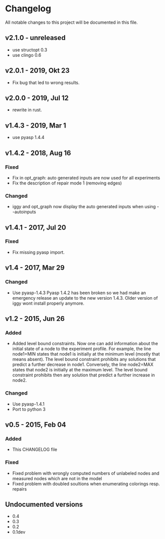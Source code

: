 # Changelog

All notable changes to this project will be documented in this file.


## v2.1.0 - unreleased

- use structopt 0.3
- use clingo 0.6

## v2.0.1 - 2019, Okt 23

- Fix bug that led to wrong results.

## v2.0.0 - 2019, Jul 12

- rewrite in rust.

## v1.4.3 - 2019, Mar 1

- use pyasp 1.4.4

## v1.4.2 - 2018, Aug 16

### Fixed

- Fix in opt_graph: auto generated inputs are now used for all experiments
- Fix the description of repair mode 1 (removing edges)

### Changed

- iggy and opt_graph now display the auto generated inputs when using --autoinputs

## v1.4.1 - 2017, Jul 20

### Fixed

- Fix missing pyasp import.

## v1.4 - 2017, Mar 29

### Changed

- Use pyasp-1.4.3
  Pyasp 1.4.2 has been broken so we had make an emergency release an update to the new version 1.4.3.
  Older version of iggy wont install properly anymore.

## v1.2 - 2015, Jun 26

### Added

- Added level bound constraints.
  Now one can add information about the initial state of a node to the experiment profile.
  For example, the line
    node1=MIN
  states that node1 is initially at the minimum level (mostly that means absent).
  The level bound constraint prohibits any solutions that predict a further decrease in node1.
  Conversely, the line
    node2=MAX
  states that node2 is initially at the maximum level.
  The level bound constraint prohibits then any solution that predict a further increase in node2.

### Changed

- Use pyasp-1.4.1
- Port to python 3

## v0.5 - 2015, Feb 04

### Added

- This CHANGELOG file

### Fixed

- Fixed problem with wrongly computed numbers of unlabeled nodes and measured nodes which are not in the model
- Fixed problem with doubled soultions when enumerating colorings resp. repairs

## Undocumented versions

- 0.4
- 0.3
- 0.2
- 0.1dev
